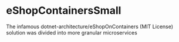 # eShopContainersSmall
The infamous dotnet-architecture/eShopOnContainers (MIT License) solution was divided into more granular microservices
